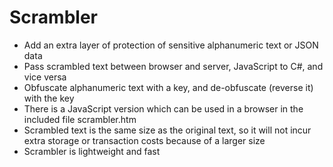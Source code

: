 # Scrambler

* Add an extra layer of protection of sensitive alphanumeric text or JSON data
* Pass scrambled text between browser and server, JavaScript to C#, and vice versa
* Obfuscate alphanumeric text with a key, and de-obfuscate (reverse it) with the key
* There is a JavaScript version which can be used in a browser in the included file scrambler.htm
* Scrambled text is the same size as the original text, so it will not incur extra storage or transaction costs because of a larger size
* Scrambler is lightweight and fast
